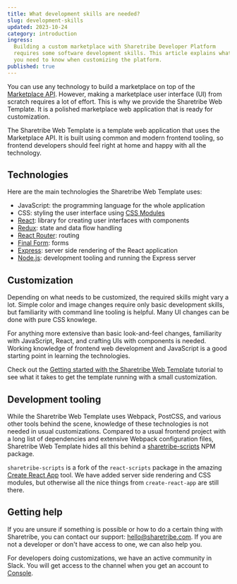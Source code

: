 ```yaml
---
title: What development skills are needed?
slug: development-skills
updated: 2023-10-24
category: introduction
ingress:
  Building a custom marketplace with Sharetribe Developer Platform
  requires some software development skills. This article explains what
  you need to know when customizing the platform.
published: true
---
```


You can use any technology to build a marketplace on top of the
[Marketplace API](/introduction/introducing-sharetribe-developer-platform/#the-marketplace-api).
However, making a marketplace user interface (UI) from scratch requires
a lot of effort. This is why we provide the Sharetribe Web Template. It
is a polished marketplace web application that is ready for
customization.

The Sharetribe Web Template is a template web application that uses the
Marketplace API. It is built using common and modern frontend tooling,
so frontend developers should feel right at home and happy with all the
technology.

## Technologies

Here are the main technologies the Sharetribe Web Template uses:

- JavaScript: the programming language for the whole application
- CSS: styling the user interface using
  [CSS Modules](https://github.com/css-modules/css-modules)
- [React](https://reactjs.org/): library for creating user interfaces
  with components
- [Redux](https://redux.js.org/): state and data flow handling
- [React Router](https://reactrouter.com/en/main): routing
- [Final Form](https://github.com/final-form/final-form): forms
- [Express](https://expressjs.com/): server side rendering of the React
  application
- [Node.js](https://nodejs.org/): development tooling and running the
  Express server

## Customization

Depending on what needs to be customized, the required skills might vary
a lot. Simple color and image changes require only basic development
skills, but familiarity with command line tooling is helpful. Many UI
changes can be done with pure CSS knowlege.

For anything more extensive than basic look-and-feel changes,
familiarity with JavaScript, React, and crafting UIs with components is
needed. Working knowledge of frontend web development and JavaScript is
a good starting point in learning the technologies.

Check out the
[Getting started with the Sharetribe Web Template](/introduction/getting-started-with-web-template/)
tutorial to see what it takes to get the template running with a small
customization.

## Development tooling

While the Sharetribe Web Template uses Webpack, PostCSS, and various
other tools behind the scene, knowledge of these technologies is not
needed in usual customizations. Compared to a usual frontend project
with a long list of dependencies and extensive Webpack configuration
files, Sharetribe Web Template hides all this behind a
[sharetribe-scripts](https://www.npmjs.com/package/sharetribe-scripts)
NPM package.

`sharetribe-scripts` is a fork of the `react-scripts` package in the
amazing [Create React App](https://github.com/facebook/create-react-app)
tool. We have added server side rendering and CSS modules, but otherwise
all the nice things from `create-react-app` are still there.

## Getting help

If you are unsure if something is possible or how to do a certain thing
with Sharetribe, you can contact our support:
[hello@sharetribe.com](mailto:hello@sharetribe.com). If you are not a
developer or don't have access to one, we can also help you.

For developers doing customizations, we have an active community in
Slack. You will get access to the channel when you get an account to
[Console](/concepts/console-overview/).
